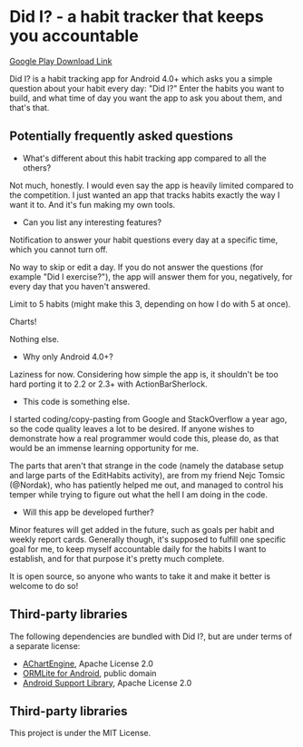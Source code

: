Did I? - a habit tracker that keeps you accountable
============

[Google Play Download Link](https://play.google.com/store/apps/details?id=si.modrajagoda.didi)

Did I? is a habit tracking app for Android 4.0+ which asks you a simple question about your habit every day: "Did I?" Enter the habits you want to build, and what time of day you want the app to ask you about them, and that's that.


Potentially frequently asked questions
------------
* 	What's different about this habit tracking app compared to all the others?

Not much, honestly. I would even say the app is heavily limited compared to the competition. I just wanted an app that tracks habits exactly the way I want it to. And it's fun making my own tools.

* 	Can you list any interesting features?

Notification to answer your habit questions every day at a specific time, which you cannot turn off.

No way to skip or edit a day. If you do not answer the questions (for example "Did I exercise?"), the app will answer them for you, negatively, for every day that you haven't answered.

Limit to 5 habits (might make this 3, depending on how I do with 5 at once).

Charts!

Nothing else.

* 	Why only Android 4.0+?

Laziness for now. Considering how simple the app is, it shouldn't be too hard porting it to 2.2 or 2.3+ with ActionBarSherlock.

* 	This code is something else.

I started coding/copy-pasting from Google and StackOverflow a year ago, so the code quality leaves a lot to be desired. If anyone wishes to demonstrate how a real programmer would code this, please do, as that would be an immense learning opportunity for me.

The parts that aren't that strange in the code (namely the database setup and large parts of the EditHabits activity), are from my friend Nejc Tomsic (@Nordak), who has patiently helped me out, and managed to control his temper while trying to figure out what the hell I am doing in the code.

* 	Will this app be developed further?

Minor features will get added in the future, such as goals per habit and weekly report cards. Generally though, it's supposed to fulfill one specific goal for me, to keep myself accountable daily for the habits I want to establish, and for that purpose it's pretty much complete.

It is open source, so anyone who wants to take it and make it better is welcome to do so!


Third-party libraries
------------
The following dependencies are bundled with Did I?, but are under terms of a separate license:

*	[AChartEngine](http://code.google.com/p/achartengine/),  Apache License 2.0
*	[ORMLite for Android](hhttp://sourceforge.net/projects/ormlite/), public domain
*	[Android Support Library](hhttp://developer.android.com/tools/extras/support-library.html), Apache License 2.0


Third-party libraries
------------

This project is under the MIT License.

